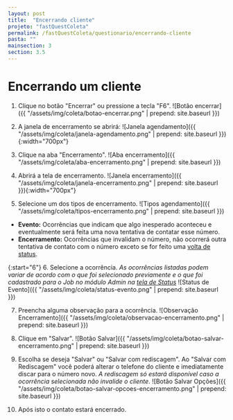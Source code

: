 ```yaml
---
layout: post
title:  "Encerrando cliente"
projeto: "fastQuestColeta"
permalink: /fastQuestColeta/questionario/encerrando-cliente
pasta: ""
mainsection: 3
section: 3.5
---
```


# Encerrando um cliente

1. Clique no botão "Encerrar" ou pressione a tecla "F6".
![Botão encerrar]({{ "/assets/img/coleta/botao-encerrar.png" | prepend: site.baseurl }})

2. A janela de encerramento se abrirá:
![Janela agendamento]({{ "/assets/img/coleta/janela-agendamento.png" | prepend: site.baseurl }}){:width="700px"}

3. Clique na aba "Encerramento".
![Aba encerramento]({{ "/assets/img/coleta/aba-encerramento.png" | prepend: site.baseurl }})

4. Abrirá a tela de encerramento.
![Janela encerramento]({{ "/assets/img/coleta/janela-encerramento.png" | prepend: site.baseurl }}){:width="700px"}

5. Selecione um dos tipos de encerramento.
![Tipos agendamento]({{ "/assets/img/coleta/tipos-encerramento.png" | prepend: site.baseurl }})

- **Evento:** Ocorrências que indicam que algo inesperado aconteceu e eventualmente será feita uma nova tentativa de contatar esse número.
- **Encerramento:** Ocorrências que invalidam o número, não ocorrerá outra tentativa de contato com o número exceto se for feito uma [volta de status](/fastQuestAdmin/campo/volta-status). 
 
{:start="6"}
6. Selecione a ocorrência. *As ocorrências listadas podem variar de acordo com o que foi selecionado previamente e o que foi cadastrado para o Job no módulo Admin na [tela de Status](/fastQuestAdmin/cadastros/status/)*
![Status de Evento]({{ "/assets/img/coleta/status-evento.png" | prepend: site.baseurl }})

7. Preencha alguma observação para a ocorrência.
![Observação Encerramento]({{ "/assets/img/coleta/observacao-encerramento.png" | prepend: site.baseurl }})

8. Clique em "Salvar".
![Botão Salvar]({{ "/assets/img/coleta/botao-salvar-encerramento.png" | prepend: site.baseurl }})

9. Escolha se deseja "Salvar" ou "Salvar com rediscagem". Ao "Salvar com Rediscagem" você poderá alterar o telefone do cliente e imediatamente discar para o número novo. *A rediscagem só estará disponível caso a ocorrência selecionada não invalide o cliente*.
![Botão Salvar Opções]({{ "/assets/img/coleta/botao-salvar-opcoes-encerramento.png" | prepend: site.baseurl }})

10. Após isto o contato estará encerrado.